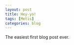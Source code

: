 ```yaml
---
layout: post
title: Hey-yo!
tags: [Metis]
categories: blog
---
```


The easiest first blog post ever.
